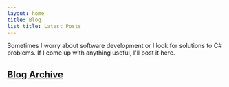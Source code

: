 ```yaml
---
layout: home
title: Blog
list_title: Latest Posts
---
```

Sometimes I worry about software development or I look for solutions to C# problems.
If I come up with anything useful, I'll post it here.

## [Blog Archive](/archive.html)



